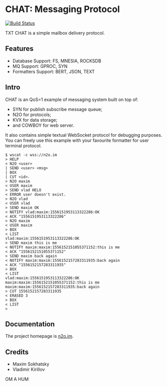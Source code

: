 CHAT: Messaging Protocol
========================
[![Build Status](https://travis-ci.org/synrc/chat.svg?branch=master)](https://travis-ci.org/synrc/chat)

TXT CHAT is a simple mailbox delivery protocol.

Features
--------

* Database Support: FS, MNESIA, ROCKSDB
* MQ Support: GPROC, SYN
* Formatters Support: BERT, JSON, TEXT

Intro
-----

CHAT is an QoS=1 example of messaging system built on top of:

* SYN for publish subscribe message queue;
* N2O for protocols;
* KVX for data storage;
* and COWBOY for web server.

It also contains simple textual WebSocket protocol for debugging purposes.
You can freely use this example with your favourite formatter for user terminal protocol.

```shell
$ wscat -c wss://n2o.im
> HELP
< N2O <user>
| SEND <user> <msg>
| BOX
| CUT <id>.
> N2O maxim
< USER maxim
> SEND vlad HELO
< ERROR user doesn't exist.
> N2O vlad
< USER vlad
> SEND maxim OK
< NOTIFY vlad:maxim:1556151953113322286:OK
< ACK "1556151953113322286"
> N2O maxim
< USER maxim
> BOX
< LIST
vlad:maxim:1556151953113322286:OK
> SEND maxim this is me
< NOTIFY maxim:maxim:1556152151055371152:this is me
< ACK "1556152151055371152"
> SEND maxim back again
< NOTIFY maxim:maxim:1556152157283311935:back again
< ACK "1556152157283311935"
> BOX
< LIST
vlad:maxim:1556151953113322286:OK
maxim:maxim:1556152151055371152:this is me
maxim:maxim:1556152157283311935:back again
> CUT 1556152157283311935
< ERASED 3
> BOX
< LIST
>
```

Documentation
-------------

The project homepage is <a href="https://n2o.im">n2o.im</a>.

Credits
-------

* Maxim Sokhatsky
* Vladimir Kirillov

OM A HUM
